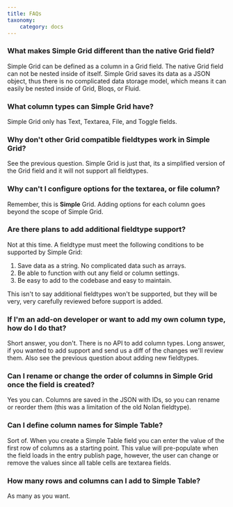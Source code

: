 ```yaml
---
title: FAQs
taxonomy:
    category: docs
---
```


### What makes Simple Grid different than the native Grid field?
Simple Grid can be defined as a column in a Grid field. The native Grid field can not be nested inside of itself. Simple Grid saves its data
as a JSON object, thus there is no complicated data storage model, which means it can easily be nested inside of Grid, Bloqs, or Fluid.

### What column types can Simple Grid have?
Simple Grid only has Text, Textarea, File, and Toggle fields.

### Why don't other Grid compatible fieldtypes work in Simple Grid?
See the previous question. Simple Grid is just that, its a simplified version of the Grid field and it will not support all fieldtypes.

### Why can't I configure options for the textarea, or file column?
Remember, this is **Simple** Grid. Adding options for each column goes beyond the scope of Simple Grid.

### Are there plans to add additional fieldtype support?
Not at this time. A fieldtype must meet the following conditions to be supported by Simple Grid:

1. Save data as a string. No complicated data such as arrays.
2. Be able to function with out any field or column settings.
3. Be easy to add to the codebase and easy to maintain.

This isn't to say additional fieldtypes won't be supported, but they will be very, very carefully reviewed before support is added.

### If I'm an add-on developer or want to add my own column type, how do I do that?
Short answer, you don't. There is no API to add column types. Long answer, if you wanted to add support and send us a diff of the changes we'll review them. Also see the previous question about adding new fieldtypes.

### Can I rename or change the order of columns in Simple Grid once the field is created?
Yes you can. Columns are saved in the JSON with IDs, so you can rename or reorder them (this was a limitation of the old Nolan fieldtype).

### Can I define column names for Simple Table?
Sort of. When you create a Simple Table field you can enter the value of the first row of columns as a starting point.
This value will pre-populate when the field loads in the entry publish page, however, the user can change or remove the
values since all table cells are textarea fields.

### How many rows and columns can I add to Simple Table?
As many as you want.